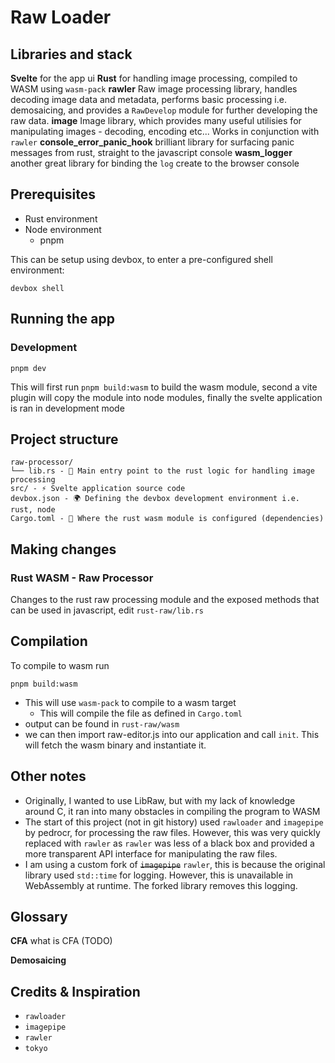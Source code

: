 # Raw Loader

## Libraries and stack

**Svelte** for the app ui
**Rust** for handling image processing, compiled to WASM using `wasm-pack`
**rawler** Raw image processing library, handles decoding image data and metadata, performs basic processing i.e. demosaicing, and provides a `RawDevelop` module for further developing the raw data.
**image** Image library, which provides many useful utilisies for manipulating images - decoding, encoding etc... Works in conjunction with `rawler`
**console_error_panic_hook** brilliant library for surfacing panic messages from rust, straight to the javascript console
**wasm_logger** another great library for binding the `log` create to the browser console

## Prerequisites

- Rust environment
- Node environment
  - pnpm

This can be setup using devbox, to enter a pre-configured shell environment:

```
devbox shell
```

## Running the app

### Development

```
pnpm dev
```

This will first run `pnpm build:wasm` to build the wasm module, second a vite plugin will copy the module into node modules, finally the svelte application is ran in development mode

## Project structure

```
raw-processor/
└── lib.rs - 🦀 Main entry point to the rust logic for handling image processing
src/ - ⚡ Svelte application source code
devbox.json - 🌍 Defining the devbox development environment i.e. rust, node
Cargo.toml - 🦀 Where the rust wasm module is configured (dependencies)
```

## Making changes

### Rust WASM - Raw Processor

Changes to the rust raw processing module and the exposed methods that can be used in javascript, edit `rust-raw/lib.rs`

## Compilation

To compile to wasm run

```
pnpm build:wasm
```

- This will use `wasm-pack` to compile to a wasm target
  - This will compile the file as defined in `Cargo.toml`
- output can be found in `rust-raw/wasm`
- we can then import raw-editor.js into our application and call `init`. This will fetch the wasm binary and instantiate it.

## Other notes

- Originally, I wanted to use LibRaw, but with my lack of knowledge around C, it ran into many obstacles in compiling the program to WASM
- The start of this project (not in git history) used `rawloader` and `imagepipe` by pedrocr, for processing the raw files. However, this was very quickly replaced with `rawler` as `rawler` was less of a black box and provided a more transparent API interface for manipulating the raw files.
- I am using a custom fork of ~~`imagepipe`~~ `rawler`, this is because the original library used `std::time` for logging. However, this is unavailable in WebAssembly at runtime. The forked library removes this logging.

## Glossary

**CFA**
what is CFA (TODO)

**Demosaicing**

## Credits & Inspiration

- `rawloader`
- `imagepipe`
- `rawler`
- `tokyo`
